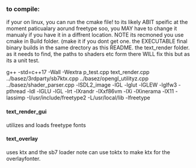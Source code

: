### to compile:

if your on linux, you can run the cmake file! to its likely ABIT speific at the moment paticualary aorund freetype soo, you MAY have to change it manualy if you have it in a diffrent location.
NOTE its recmoned you use cmake in Build folder. (make it if you dont get one.
  the EXECUTABLE final binary builds in the same drectory as this README.
  the text_render folder. as it needs to find, the paths to shaders etc form there WILL fix this but as its a unit test.


g++ -std=c++17  -Wall -Wextra   p_test.cpp text_render.cpp ../basez/3rdparty/sb7ktx.cpp ../basez/opengl_utilityz.cpp  ../basez/shader_parser.cpp -lSDL2_image -lGL -lglut -lGLEW -lglfw3 -pthread -ldl -lGLU -lGL -lrt -lXrandr -lXxf86vm -lXi -lXinerama -lX11 -lassimp -I/usr/include/freetype2  -L/usr/local/lib -lfreetype



#### text_render_gui
utilizes and loads freetype fonts

#### text_overlay
uses ktx and the sb7 loader
note can use toktx to make ktx for the overlayfonter.
